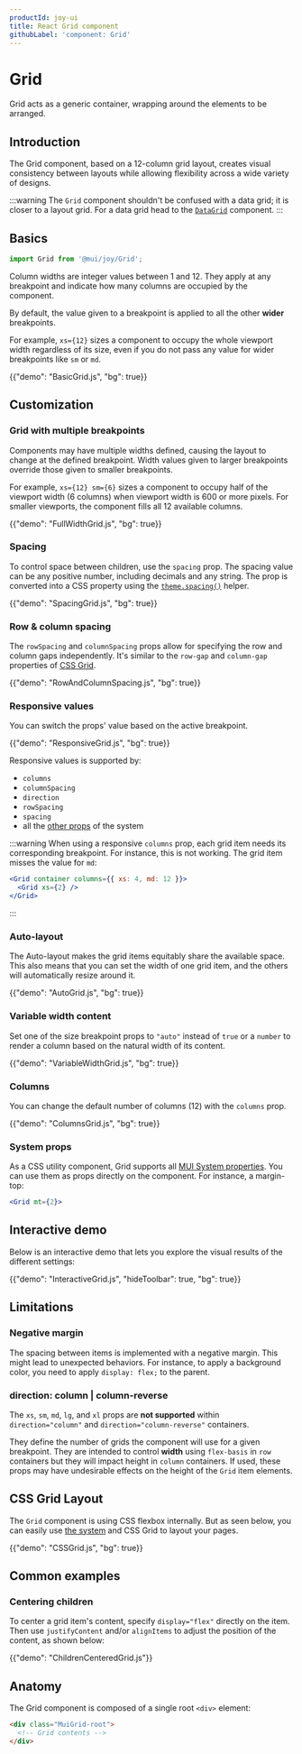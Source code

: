 ```yaml
---
productId: joy-ui
title: React Grid component
githubLabel: 'component: Grid'
---
```


# Grid

<p class="description">Grid acts as a generic container, wrapping around the elements to be arranged.</p>

## Introduction

The Grid component, based on a 12-column grid layout, creates visual consistency between layouts while allowing flexibility across a wide variety of designs.

:::warning
The `Grid` component shouldn't be confused with a data grid; it is closer to a layout grid. For a data grid head to the [`DataGrid`](/x/react-data-grid/) component.
:::

## Basics

```jsx
import Grid from '@mui/joy/Grid';
```

Column widths are integer values between 1 and 12. They apply at any breakpoint and indicate how many columns are occupied by the component.

By default, the value given to a breakpoint is applied to all the other **wider** breakpoints.

For example, `xs={12}` sizes a component to occupy the whole viewport width regardless of its size, even if you do not pass any value for wider breakpoints like `sm` or `md`.

{{"demo": "BasicGrid.js", "bg": true}}

## Customization

### Grid with multiple breakpoints

Components may have multiple widths defined, causing the layout to change at the defined breakpoint. Width values given to larger breakpoints override those given to smaller breakpoints.

For example, `xs={12} sm={6}` sizes a component to occupy half of the viewport width (6 columns) when viewport width is 600 or more pixels. For smaller viewports, the component fills all 12 available columns.

{{"demo": "FullWidthGrid.js", "bg": true}}

### Spacing

To control space between children, use the `spacing` prop.
The spacing value can be any positive number, including decimals and any string.
The prop is converted into a CSS property using the [`theme.spacing()`](/material-ui/customization/spacing/) helper.

{{"demo": "SpacingGrid.js", "bg": true}}

### Row & column spacing

The `rowSpacing` and `columnSpacing` props allow for specifying the row and column gaps independently.
It's similar to the `row-gap` and `column-gap` properties of [CSS Grid](/system/grid/#row-gap-amp-column-gap).

{{"demo": "RowAndColumnSpacing.js", "bg": true}}

### Responsive values

You can switch the props' value based on the active breakpoint.

{{"demo": "ResponsiveGrid.js", "bg": true}}

Responsive values is supported by:

- `columns`
- `columnSpacing`
- `direction`
- `rowSpacing`
- `spacing`
- all the [other props](#system-props) of the system

:::warning
When using a responsive `columns` prop, each grid item needs its corresponding breakpoint.
For instance, this is not working. The grid item misses the value for `md`:

```jsx
<Grid container columns={{ xs: 4, md: 12 }}>
  <Grid xs={2} />
</Grid>
```

:::

### Auto-layout

The Auto-layout makes the grid items equitably share the available space.
This also means that you can set the width of one grid item, and the others will automatically resize around it.

{{"demo": "AutoGrid.js", "bg": true}}

### Variable width content

Set one of the size breakpoint props to `"auto"` instead of `true` or a `number` to render a column based on the natural width of its content.

{{"demo": "VariableWidthGrid.js", "bg": true}}

### Columns

You can change the default number of columns (12) with the `columns` prop.

{{"demo": "ColumnsGrid.js", "bg": true}}

### System props

As a CSS utility component, Grid supports all [MUI System properties](/system/properties/).
You can use them as props directly on the component.
For instance, a margin-top:

```jsx
<Grid mt={2}>
```

## Interactive demo

Below is an interactive demo that lets you explore the visual results of the different settings:

{{"demo": "InteractiveGrid.js", "hideToolbar": true, "bg": true}}

## Limitations

### Negative margin

The spacing between items is implemented with a negative margin. This might lead to unexpected behaviors. For instance, to apply a background color, you need to apply `display: flex;` to the parent.

### direction: column | column-reverse

The `xs`, `sm`, `md`, `lg`, and `xl` props are **not supported** within `direction="column"` and `direction="column-reverse"` containers.

They define the number of grids the component will use for a given breakpoint. They are intended to control **width** using `flex-basis` in `row` containers but they will impact height in `column` containers.
If used, these props may have undesirable effects on the height of the `Grid` item elements.

## CSS Grid Layout

The `Grid` component is using CSS flexbox internally.
But as seen below, you can easily use [the system](/system/grid/) and CSS Grid to layout your pages.

{{"demo": "CSSGrid.js", "bg": true}}

## Common examples

### Centering children

To center a grid item's content, specify `display="flex"` directly on the item.
Then use `justifyContent` and/or `alignItems` to adjust the position of the content, as shown below:

{{"demo": "ChildrenCenteredGrid.js"}}

## Anatomy

The Grid component is composed of a single root `<div>` element:

```html
<div class="MuiGrid-root">
  <!-- Grid contents -->
</div>
```
